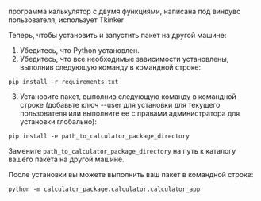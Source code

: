 программа калькулятор с двумя функциями,
написана под виндувс пользователя,
использует Tkinker

Теперь, чтобы установить и запустить пакет на другой машине:
1. Убедитесь, что Python установлен.
2. Убедитесь, что все необходимые зависимости установлены, выполнив следующую команду в командной строке:

```
pip install -r requirements.txt
```

3. Установите пакет, выполнив следующую команду в командной строке (добавьте ключ --user для установки для текущего пользователя или выполните ее с правами администратора для установки глобально):

```
pip install -e path_to_calculator_package_directory
```

Замените `path_to_calculator_package_directory` на путь к каталогу вашего пакета на другой машине.

После установки вы можете выполнить ваш пакет в командной строке:

```
python -m calculator_package.calculator.calculator_app
```
